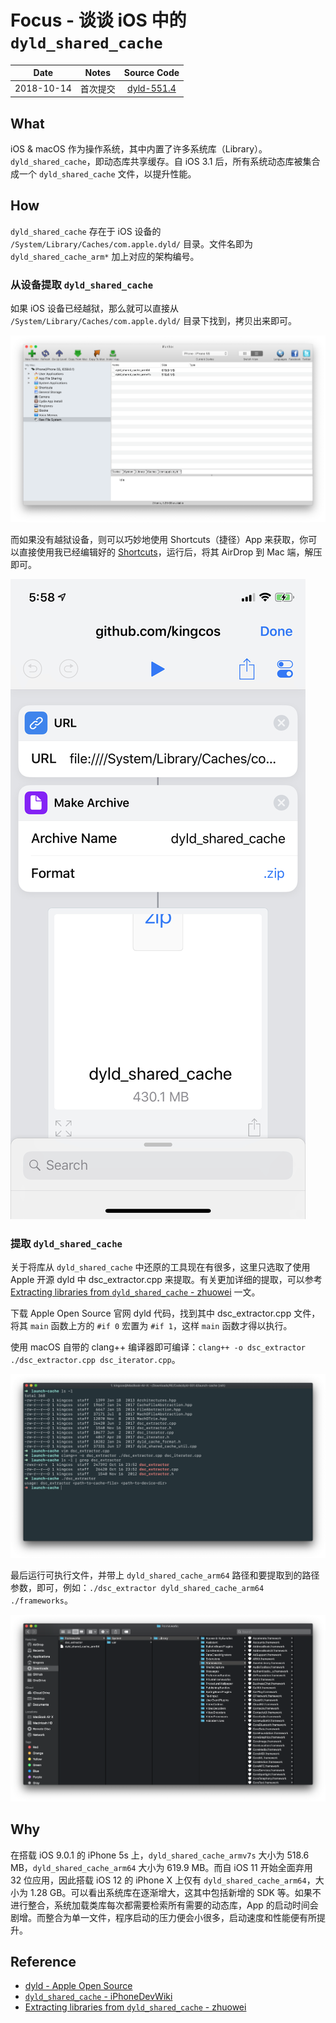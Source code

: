 # Focus - 谈谈 iOS 中的 `dyld_shared_cache`

| Date | Notes | Source Code |
|:-----:|:-----:|:-----:|
| 2018-10-14 | 首次提交 | [dyld-551.4](https://opensource.apple.com/tarballs/dyld/dyld-551.4.tar.gz) |

## What

iOS & macOS 作为操作系统，其中内置了许多系统库（Library）。`dyld_shared_cache`，即动态库共享缓存。自 iOS 3.1 后，所有系统动态库被集合成一个 `dyld_shared_cache` 文件，以提升性能。

## How

`dyld_shared_cache` 存在于 iOS 设备的 `/System/Library/Caches/com.apple.dyld/` 目录。文件名即为 `dyld_shared_cache_arm*` 加上对应的架构编号。

### 从设备提取 `dyld_shared_cache`

如果 iOS 设备已经越狱，那么就可以直接从 `/System/Library/Caches/com.apple.dyld/` 目录下找到，拷贝出来即可。

![iFunBox](2.png)

而如果没有越狱设备，则可以巧妙地使用 Shortcuts（捷径）App 来获取，你可以直接使用我已经编辑好的 [Shortcuts](https://www.icloud.com/shortcuts/baa4c53d6cd046f087b5270d715a0b45)，运行后，将其 AirDrop 到 Mac 端，解压即可。

![Shortcuts](3.jpeg)

### 提取 `dyld_shared_cache`

关于将库从 `dyld_shared_cache` 中还原的工具现在有很多，这里只选取了使用 Apple 开源 dyld 中 dsc_extractor.cpp 来提取。有关更加详细的提取，可以参考 [Extracting libraries from `dyld_shared_cache` - zhuowei](https://worthdoingbadly.com/dscextract/) 一文。

下载 Apple Open Source 官网 dyld 代码，找到其中 dsc_extractor.cpp 文件，将其 `main` 函数上方的 `#if 0` 宏置为 `#if 1`，这样 `main` 函数才得以执行。

使用 macOS 自带的 clang++ 编译器即可编译：`clang++ -o dsc_extractor ./dsc_extractor.cpp dsc_iterator.cpp`。

![dsc_extractor](4.png)

最后运行可执行文件，并带上 `dyld_shared_cache_arm64` 路径和要提取到的路径参数，即可，例如：`./dsc_extractor dyld_shared_cache_arm64 ./frameworks`。

![提取结果](5.png)

## Why

在搭载 iOS 9.0.1 的 iPhone 5s 上，`dyld_shared_cache_armv7s` 大小为 518.6 MB，`dyld_shared_cache_arm64` 大小为 619.9 MB。而自 iOS 11 开始全面弃用 32 位应用，因此搭载 iOS 12 的 iPhone X 上仅有 `dyld_shared_cache_arm64`，大小为 1.28 GB。可以看出系统库在逐渐增大，这其中包括新增的 SDK 等。如果不进行整合，系统加载类库每次都需要检索所有需要的动态库，App 的启动时间会剧增。而整合为单一文件，程序启动的压力便会小很多，启动速度和性能便有所提升。

## Reference

- [dyld - Apple Open Source](https://opensource.apple.com/tarballs/dyld/)
- [`dyld_shared_cache` - iPhoneDevWiki](http://iphonedevwiki.net/index.php/Dyld_shared_cache)
- [Extracting libraries from `dyld_shared_cache` - zhuowei](https://worthdoingbadly.com/dscextract/)
